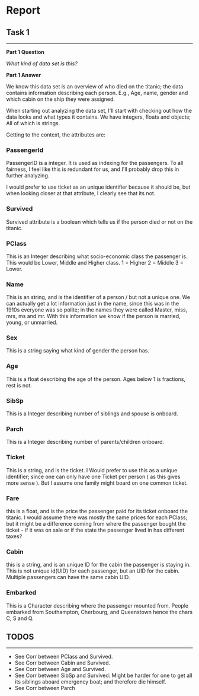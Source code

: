 # Report

## Task 1

---

**Part 1 Question**

*What kind of data set is this?*

**Part 1 Answer**

We know this data set is an overview of who died on the titanic; the data contains information describing each person. E.g., Age, name, gender and which cabin on the ship they were assigned.

When starting out analyzing the data set, I'll start with checking out how the data looks and what types it contains. We have integers, floats and objects; All of which is strings.

Getting to the context, the attributes are:

### PassengerId
PassengerID is a integer. It is used as indexing for the passengers. To all fairness, I feel like this is redundant for us, and I'll probably drop this in further analyzing.

I would prefer to use ticket as an unique identifier because it should be, but when looking closer at that attribute, I clearly see that its not.

### Survived
Survived attribute is a boolean which tells us if the person died or not on the titanic.

### PClass

This is an Integer describing what socio-economic class the passenger is. This would be Lower, Middle and Higher class. 
1 = Higher
2 = Middle
3 = Lower.

### Name

This is an string, and is the identifier of a person / but not a unique one.
We can actually get a lot information just in the name, since this was in the 1910s everyone was so polite; in the names they were called Master, miss, mrs, ms and mr. With this information we know if the person is married, young, or unmarried.

### Sex

This is a string saying what kind of gender the person has.

### Age

This is a float describing the age of the person. Ages below 1 is fractions, rest is not.

### SibSp

This is a Integer describing number of siblings and spouse is onboard.

### Parch

This is a Integer describing number of parents/children onboard.

### Ticket

This is a string, and is the ticket. I Would prefer to use this as a unique identifier; since one can only have one Ticket per person ( as this gives more sense ). But I assume one family might board on one common ticket.

### Fare

this is a float, and is the price the passenger paid for its ticket onboard the titanic.
I would assume there was mostly the same prices for each PClass; but it might be a difference coming from where the passenger bought the ticket - if it was on sale or if the state the passenger lived in has different taxes?

### Cabin

this is a string, and is an unique ID for the cabin the passenger is staying in. This is not unique id(UID) for each passenger, but an UID for the cabin. Multiple passengers can have the same cabin UID.


### Embarked

This is a Character describing where the passenger mounted from. People embarked from  Southampton, Cherbourg, and Queenstown hence the chars C, S and Q.


## TODOS

---

- See Corr between PClass and Survived.
- See Corr between Cabin and Survived.
- See Corr between Age and Survived.
- See Corr between SibSp and Survived: Might be harder for one to get all its siblings aboard emergency boat; and therefore die himself.
- See Corr between Parch
